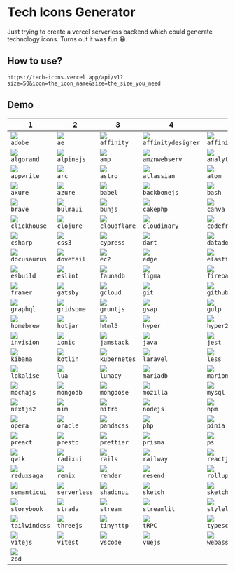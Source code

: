 # Tech Icons Generator
Just trying to create a vercel serverless backend which could generate technology icons. Turns out it was fun 😁.

## How to use?
```
https://tech-icons.vercel.app/api/v1?size=50&icon=the_icon_name&size=the_size_you_need
```

## Demo

| 1          | 2                | 3            | 4                  | 5                 | 6                  | 7       | 8         | 9           | 10        |
| ---------- | ---------------- | ------------ | ------------------ | ----------------- | ------------------ | ------- | --------- | ----------- | --------- |
| ![](https://tech-icons.vercel.app/api/v1?size=50&icon=adobe)<br/>`adobe` | ![](https://tech-icons.vercel.app/api/v1?size=50&icon=ae)<br/>`ae`           | ![](https://tech-icons.vercel.app/api/v1?size=50&icon=affinity)<br/>`affinity` | ![](https://tech-icons.vercel.app/api/v1?size=50&icon=affinitydesigner)<br/>`affinitydesigner` | ![](https://tech-icons.vercel.app/api/v1?size=50&icon=affinityphoto)<br/>`affinityphoto` | ![](https://tech-icons.vercel.app/api/v1?size=50&icon=affinitypublisher)<br/>`affinitypublisher` | ![](https://tech-icons.vercel.app/api/v1?size=50&icon=ai)<br/>`ai`  | ![](https://tech-icons.vercel.app/api/v1?size=50&icon=airtable)<br/>`airtable` | ![](https://tech-icons.vercel.app/api/v1?size=50&icon=alacritty)<br/>`alacritty` | ![](https://tech-icons.vercel.app/api/v1?size=50&icon=algolia)<br/>`algolia` |
| ![](https://tech-icons.vercel.app/api/v1?size=50&icon=algorand)<br/>`algorand` | ![](https://tech-icons.vercel.app/api/v1?size=50&icon=alpinejs)<br/>`alpinejs`     | ![](https://tech-icons.vercel.app/api/v1?size=50&icon=amp)<br/>`amp`      | ![](https://tech-icons.vercel.app/api/v1?size=50&icon=amznwebserv)<br/>`amznwebserv`    | ![](https://tech-icons.vercel.app/api/v1?size=50&icon=analytics)<br/>`analytics`     | ![](https://tech-icons.vercel.app/api/v1?size=50&icon=android)<br/>`android`        | ![](https://tech-icons.vercel.app/api/v1?size=50&icon=angular)<br/>`angular` | ![](https://tech-icons.vercel.app/api/v1?size=50&icon=angular17)<br/>`angular17` | ![](https://tech-icons.vercel.app/api/v1?size=50&icon=antd)<br/>`antd`    | ![](https://tech-icons.vercel.app/api/v1?size=50&icon=apache)<br/>`apache`  |
| ![](https://tech-icons.vercel.app/api/v1?size=50&icon=appwrite)<br/>`appwrite` | ![](https://tech-icons.vercel.app/api/v1?size=50&icon=arc)<br/>`arc`          | ![](https://tech-icons.vercel.app/api/v1?size=50&icon=astro)<br/>`astro`    | ![](https://tech-icons.vercel.app/api/v1?size=50&icon=atlassian)<br/>`atlassian`      | ![](https://tech-icons.vercel.app/api/v1?size=50&icon=atom)<br/>`atom`          | ![](https://tech-icons.vercel.app/api/v1?size=50&icon=auth0)<br/>`auth0`          | ![](https://tech-icons.vercel.app/api/v1?size=50&icon=avajs)<br/>`avajs` | ![](https://tech-icons.vercel.app/api/v1?size=50&icon=aws)<br/>`aws`   | ![](https://tech-icons.vercel.app/api/v1?size=50&icon=axiom)<br/>`axiom`   | ![](https://tech-icons.vercel.app/api/v1?size=50&icon=axm)<br/>`axm`     |
| ![](https://tech-icons.vercel.app/api/v1?size=50&icon=axure)<br/>`axure`  | ![](https://tech-icons.vercel.app/api/v1?size=50&icon=azure)<br/>`azure`        | ![](https://tech-icons.vercel.app/api/v1?size=50&icon=babel)<br/>`babel`    | ![](https://tech-icons.vercel.app/api/v1?size=50&icon=backbonejs)<br/>`backbonejs`     | ![](https://tech-icons.vercel.app/api/v1?size=50&icon=bash)<br/>`bash`          | ![](https://tech-icons.vercel.app/api/v1?size=50&icon=bitbucket)<br/>`bitbucket`      | ![](https://tech-icons.vercel.app/api/v1?size=50&icon=bitnami)<br/>`bitnami` | ![](https://tech-icons.vercel.app/api/v1?size=50&icon=blueprintjs)<br/>`blueprintjs` | ![](https://tech-icons.vercel.app/api/v1?size=50&icon=bootstrap4)<br/>`bootstrap4` | ![](https://tech-icons.vercel.app/api/v1?size=50&icon=bootstrap5)<br/>`bootstrap5` |
| ![](https://tech-icons.vercel.app/api/v1?size=50&icon=brave)<br/>`brave`  | ![](https://tech-icons.vercel.app/api/v1?size=50&icon=bulmaui)<br/>`bulmaui`      | ![](https://tech-icons.vercel.app/api/v1?size=50&icon=bunjs)<br/>`bunjs`    | ![](https://tech-icons.vercel.app/api/v1?size=50&icon=cakephp)<br/>`cakephp`        | ![](https://tech-icons.vercel.app/api/v1?size=50&icon=canva)<br/>`canva`         | ![](https://tech-icons.vercel.app/api/v1?size=50&icon=cassandradb)<br/>`cassandradb`    | ![](https://tech-icons.vercel.app/api/v1?size=50&icon=chakraui)<br/>`chakraui` | ![](https://tech-icons.vercel.app/api/v1?size=50&icon=chrome)<br/>`chrome` | ![](https://tech-icons.vercel.app/api/v1?size=50&icon=chromium)<br/>`chromium` | ![](https://tech-icons.vercel.app/api/v1?size=50&icon=circleci)<br/>`circleci` |
| ![](https://tech-icons.vercel.app/api/v1?size=50&icon=clickhouse)<br/>`clickhouse` | ![](https://tech-icons.vercel.app/api/v1?size=50&icon=clojure)<br/>`clojure`      | ![](https://tech-icons.vercel.app/api/v1?size=50&icon=cloudflare)<br/>`cloudflare` | ![](https://tech-icons.vercel.app/api/v1?size=50&icon=cloudinary)<br/>`cloudinary`     | ![](https://tech-icons.vercel.app/api/v1?size=50&icon=codefresh)<br/>`codefresh`     | ![](https://tech-icons.vercel.app/api/v1?size=50&icon=codeigniter)<br/>`codeigniter`    | ![](https://tech-icons.vercel.app/api/v1?size=50&icon=copilotgithub)<br/>`copilotgithub` | ![](https://tech-icons.vercel.app/api/v1?size=50&icon=copilotms)<br/>`copilotms` | ![](https://tech-icons.vercel.app/api/v1?size=50&icon=cpp)<br/>`cpp`     | ![](https://tech-icons.vercel.app/api/v1?size=50&icon=crystal)<br/>`crystal` |
| ![](https://tech-icons.vercel.app/api/v1?size=50&icon=csharp)<br/>`csharp` | ![](https://tech-icons.vercel.app/api/v1?size=50&icon=css3)<br/>`css3`         | ![](https://tech-icons.vercel.app/api/v1?size=50&icon=cypress)<br/>`cypress`  | ![](https://tech-icons.vercel.app/api/v1?size=50&icon=dart)<br/>`dart`           | ![](https://tech-icons.vercel.app/api/v1?size=50&icon=datadog)<br/>`datadog`       | ![](https://tech-icons.vercel.app/api/v1?size=50&icon=deno)<br/>`deno`           | ![](https://tech-icons.vercel.app/api/v1?size=50&icon=digitalocean)<br/>`digitalocean` | ![](https://tech-icons.vercel.app/api/v1?size=50&icon=django)<br/>`django` | ![](https://tech-icons.vercel.app/api/v1?size=50&icon=dlang)<br/>`dlang`   | ![](https://tech-icons.vercel.app/api/v1?size=50&icon=docker)<br/>`docker`  |
| ![](https://tech-icons.vercel.app/api/v1?size=50&icon=docusaurus)<br/>`docusaurus` | ![](https://tech-icons.vercel.app/api/v1?size=50&icon=dovetail)<br/>`dovetail`     | ![](https://tech-icons.vercel.app/api/v1?size=50&icon=ec2)<br/>`ec2`      | ![](https://tech-icons.vercel.app/api/v1?size=50&icon=edge)<br/>`edge`           | ![](https://tech-icons.vercel.app/api/v1?size=50&icon=elastic)<br/>`elastic`       | ![](https://tech-icons.vercel.app/api/v1?size=50&icon=electron)<br/>`electron`       | ![](https://tech-icons.vercel.app/api/v1?size=50&icon=elementui)<br/>`elementui` | ![](https://tech-icons.vercel.app/api/v1?size=50&icon=elixir)<br/>`elixir` | ![](https://tech-icons.vercel.app/api/v1?size=50&icon=ember)<br/>`ember`   | ![](https://tech-icons.vercel.app/api/v1?size=50&icon=erlang)<br/>`erlang`  |
| ![](https://tech-icons.vercel.app/api/v1?size=50&icon=esbuild)<br/>`esbuild` | ![](https://tech-icons.vercel.app/api/v1?size=50&icon=eslint)<br/>`eslint`       | ![](https://tech-icons.vercel.app/api/v1?size=50&icon=faunadb)<br/>`faunadb`  | ![](https://tech-icons.vercel.app/api/v1?size=50&icon=figma)<br/>`figma`          | ![](https://tech-icons.vercel.app/api/v1?size=50&icon=firebase)<br/>`firebase`      | ![](https://tech-icons.vercel.app/api/v1?size=50&icon=firefox)<br/>`firefox`        | ![](https://tech-icons.vercel.app/api/v1?size=50&icon=flask)<br/>`flask` | ![](https://tech-icons.vercel.app/api/v1?size=50&icon=flutter)<br/>`flutter` | ![](https://tech-icons.vercel.app/api/v1?size=50&icon=flutterflow)<br/>`flutterflow` | ![](https://tech-icons.vercel.app/api/v1?size=50&icon=flyio)<br/>`flyio`   |
| ![](https://tech-icons.vercel.app/api/v1?size=50&icon=framer)<br/>`framer` | ![](https://tech-icons.vercel.app/api/v1?size=50&icon=gatsby)<br/>`gatsby`       | ![](https://tech-icons.vercel.app/api/v1?size=50&icon=gcloud)<br/>`gcloud`   | ![](https://tech-icons.vercel.app/api/v1?size=50&icon=git)<br/>`git`            | ![](https://tech-icons.vercel.app/api/v1?size=50&icon=github)<br/>`github`        | ![](https://tech-icons.vercel.app/api/v1?size=50&icon=gitlab)<br/>`gitlab`         | ![](https://tech-icons.vercel.app/api/v1?size=50&icon=go)<br/>`go`    | ![](https://tech-icons.vercel.app/api/v1?size=50&icon=grafana)<br/>`grafana` | ![](https://tech-icons.vercel.app/api/v1?size=50&icon=grafbase)<br/>`grafbase` | ![](https://tech-icons.vercel.app/api/v1?size=50&icon=graphite)<br/>`graphite` |
| ![](https://tech-icons.vercel.app/api/v1?size=50&icon=graphql)<br/>`graphql` | ![](https://tech-icons.vercel.app/api/v1?size=50&icon=gridsome)<br/>`gridsome`     | ![](https://tech-icons.vercel.app/api/v1?size=50&icon=gruntjs)<br/>`gruntjs`  | ![](https://tech-icons.vercel.app/api/v1?size=50&icon=gsap)<br/>`gsap`           | ![](https://tech-icons.vercel.app/api/v1?size=50&icon=gulp)<br/>`gulp`          | ![](https://tech-icons.vercel.app/api/v1?size=50&icon=haskell)<br/>`haskell`        | ![](https://tech-icons.vercel.app/api/v1?size=50&icon=headlessui)<br/>`headlessui` | ![](https://tech-icons.vercel.app/api/v1?size=50&icon=heroku)<br/>`heroku` | ![](https://tech-icons.vercel.app/api/v1?size=50&icon=hexo)<br/>`hexo`    | ![](https://tech-icons.vercel.app/api/v1?size=50&icon=hhvm)<br/>`hhvm`    |
| ![](https://tech-icons.vercel.app/api/v1?size=50&icon=homebrew)<br/>`homebrew` | ![](https://tech-icons.vercel.app/api/v1?size=50&icon=hotjar)<br/>`hotjar`       | ![](https://tech-icons.vercel.app/api/v1?size=50&icon=html5)<br/>`html5`    | ![](https://tech-icons.vercel.app/api/v1?size=50&icon=hyper)<br/>`hyper`          | ![](https://tech-icons.vercel.app/api/v1?size=50&icon=hyper2)<br/>`hyper2`        | ![](https://tech-icons.vercel.app/api/v1?size=50&icon=i18next)<br/>`i18next`        | ![](https://tech-icons.vercel.app/api/v1?size=50&icon=id)<br/>`id`   | ![](https://tech-icons.vercel.app/api/v1?size=50&icon=ie)<br/>`ie`     | ![](https://tech-icons.vercel.app/api/v1?size=50&icon=inkspace)<br/>`inkspace` | ![](https://tech-icons.vercel.app/api/v1?size=50&icon=insomnia)<br/>`insomnia` |
| ![](https://tech-icons.vercel.app/api/v1?size=50&icon=invision)<br/>`invision` | ![](https://tech-icons.vercel.app/api/v1?size=50&icon=ionic)<br/>`ionic`        | ![](https://tech-icons.vercel.app/api/v1?size=50&icon=jamstack)<br/>`jamstack` | ![](https://tech-icons.vercel.app/api/v1?size=50&icon=java)<br/>`java`           | ![](https://tech-icons.vercel.app/api/v1?size=50&icon=jest)<br/>`jest`          | ![](https://tech-icons.vercel.app/api/v1?size=50&icon=jira)<br/>`jira`           | ![](https://tech-icons.vercel.app/api/v1?size=50&icon=jquery)<br/>`jquery` | ![](https://tech-icons.vercel.app/api/v1?size=50&icon=js)<br/>`js`     | ![](https://tech-icons.vercel.app/api/v1?size=50&icon=jslint)<br/>`jslint`  | ![](https://tech-icons.vercel.app/api/v1?size=50&icon=json)<br/>`json`    |
| ![](https://tech-icons.vercel.app/api/v1?size=50&icon=kibana)<br/>`kibana` | ![](https://tech-icons.vercel.app/api/v1?size=50&icon=kotlin)<br/>`kotlin`       | ![](https://tech-icons.vercel.app/api/v1?size=50&icon=kubernetes)<br/>`kubernetes` | ![](https://tech-icons.vercel.app/api/v1?size=50&icon=laravel)<br/>`laravel`        | ![](https://tech-icons.vercel.app/api/v1?size=50&icon=less)<br/>`less`          | ![](https://tech-icons.vercel.app/api/v1?size=50&icon=lightroom)<br/>`lightroom`      | ![](https://tech-icons.vercel.app/api/v1?size=50&icon=linux)<br/>`linux` | ![](https://tech-icons.vercel.app/api/v1?size=50&icon=lit)<br/>`lit`    | ![](https://tech-icons.vercel.app/api/v1?size=50&icon=liveblocks)<br/>`liveblocks` | ![](https://tech-icons.vercel.app/api/v1?size=50&icon=logrocket)<br/>`logrocket` |
| ![](https://tech-icons.vercel.app/api/v1?size=50&icon=lokalise)<br/>`lokalise` | ![](https://tech-icons.vercel.app/api/v1?size=50&icon=lua)<br/>`lua`          | ![](https://tech-icons.vercel.app/api/v1?size=50&icon=lunacy)<br/>`lunacy`   | ![](https://tech-icons.vercel.app/api/v1?size=50&icon=mariadb)<br/>`mariadb`        | ![](https://tech-icons.vercel.app/api/v1?size=50&icon=marionette)<br/>`marionette`    | ![](https://tech-icons.vercel.app/api/v1?size=50&icon=markdown)<br/>`markdown`       | ![](https://tech-icons.vercel.app/api/v1?size=50&icon=materialui)<br/>`materialui` | ![](https://tech-icons.vercel.app/api/v1?size=50&icon=meta)<br/>`meta`   | ![](https://tech-icons.vercel.app/api/v1?size=50&icon=microsoft)<br/>`microsoft` | ![](https://tech-icons.vercel.app/api/v1?size=50&icon=miro)<br/>`miro`    |
| ![](https://tech-icons.vercel.app/api/v1?size=50&icon=mochajs)<br/>`mochajs` | ![](https://tech-icons.vercel.app/api/v1?size=50&icon=mongodb)<br/>`mongodb`      | ![](https://tech-icons.vercel.app/api/v1?size=50&icon=mongoose)<br/>`mongoose` | ![](https://tech-icons.vercel.app/api/v1?size=50&icon=mozilla)<br/>`mozilla`        | ![](https://tech-icons.vercel.app/api/v1?size=50&icon=mysql)<br/>`mysql`         | ![](https://tech-icons.vercel.app/api/v1?size=50&icon=neovim)<br/>`neovim`         | ![](https://tech-icons.vercel.app/api/v1?size=50&icon=nestjs)<br/>`nestjs` | ![](https://tech-icons.vercel.app/api/v1?size=50&icon=netlify)<br/>`netlify` | ![](https://tech-icons.vercel.app/api/v1?size=50&icon=netlify2)<br/>`netlify2` | ![](https://tech-icons.vercel.app/api/v1?size=50&icon=nextjs)<br/>`nextjs`  |
| ![](https://tech-icons.vercel.app/api/v1?size=50&icon=nextjs2)<br/>`nextjs2` | ![](https://tech-icons.vercel.app/api/v1?size=50&icon=nim)<br/>`nim`          | ![](https://tech-icons.vercel.app/api/v1?size=50&icon=nitro)<br/>`nitro`    | ![](https://tech-icons.vercel.app/api/v1?size=50&icon=nodejs)<br/>`nodejs`         | ![](https://tech-icons.vercel.app/api/v1?size=50&icon=npm)<br/>`npm`           | ![](https://tech-icons.vercel.app/api/v1?size=50&icon=npm2)<br/>`npm2`           | ![](https://tech-icons.vercel.app/api/v1?size=50&icon=nuxtjs)<br/>`nuxtjs` | ![](https://tech-icons.vercel.app/api/v1?size=50&icon=ocaml)<br/>`ocaml` | ![](https://tech-icons.vercel.app/api/v1?size=50&icon=onedrive)<br/>`onedrive` | ![](https://tech-icons.vercel.app/api/v1?size=50&icon=openai)<br/>`openai`  |
| ![](https://tech-icons.vercel.app/api/v1?size=50&icon=opera)<br/>`opera`  | ![](https://tech-icons.vercel.app/api/v1?size=50&icon=oracle)<br/>`oracle`       | ![](https://tech-icons.vercel.app/api/v1?size=50&icon=pandacss)<br/>`pandacss` | ![](https://tech-icons.vercel.app/api/v1?size=50&icon=php)<br/>`php`            | ![](https://tech-icons.vercel.app/api/v1?size=50&icon=pinia)<br/>`pinia`         | ![](https://tech-icons.vercel.app/api/v1?size=50&icon=pixijs)<br/>`pixijs`         | ![](https://tech-icons.vercel.app/api/v1?size=50&icon=playwright)<br/>`playwright` | ![](https://tech-icons.vercel.app/api/v1?size=50&icon=postgresql)<br/>`postgresql` | ![](https://tech-icons.vercel.app/api/v1?size=50&icon=postman)<br/>`postman` | ![](https://tech-icons.vercel.app/api/v1?size=50&icon=powershell)<br/>`powershell` |
| ![](https://tech-icons.vercel.app/api/v1?size=50&icon=preact)<br/>`preact` | ![](https://tech-icons.vercel.app/api/v1?size=50&icon=presto)<br/>`presto`       | ![](https://tech-icons.vercel.app/api/v1?size=50&icon=prettier)<br/>`prettier` | ![](https://tech-icons.vercel.app/api/v1?size=50&icon=prisma)<br/>`prisma`         | ![](https://tech-icons.vercel.app/api/v1?size=50&icon=ps)<br/>`ps`            | ![](https://tech-icons.vercel.app/api/v1?size=50&icon=pugjs)<br/>`pugjs`          | ![](https://tech-icons.vercel.app/api/v1?size=50&icon=pwa)<br/>`pwa`   | ![](https://tech-icons.vercel.app/api/v1?size=50&icon=python)<br/>`python` | ![](https://tech-icons.vercel.app/api/v1?size=50&icon=pytorch)<br/>`pytorch` | ![](https://tech-icons.vercel.app/api/v1?size=50&icon=pytorch3d)<br/>`pytorch3d` |
| ![](https://tech-icons.vercel.app/api/v1?size=50&icon=qwik)<br/>`qwik`   | ![](https://tech-icons.vercel.app/api/v1?size=50&icon=radixui)<br/>`radixui`      | ![](https://tech-icons.vercel.app/api/v1?size=50&icon=rails)<br/>`rails`    | ![](https://tech-icons.vercel.app/api/v1?size=50&icon=railway)<br/>`railway`        | ![](https://tech-icons.vercel.app/api/v1?size=50&icon=reactjs)<br/>`reactjs`       | ![](https://tech-icons.vercel.app/api/v1?size=50&icon=reactquery)<br/>`reactquery`     | ![](https://tech-icons.vercel.app/api/v1?size=50&icon=reactrouter)<br/>`reactrouter` | ![](https://tech-icons.vercel.app/api/v1?size=50&icon=redhat)<br/>`redhat` | ![](https://tech-icons.vercel.app/api/v1?size=50&icon=redis)<br/>`redis`   | ![](https://tech-icons.vercel.app/api/v1?size=50&icon=redux)<br/>`redux`   |
| ![](https://tech-icons.vercel.app/api/v1?size=50&icon=reduxsaga)<br/>`reduxsaga` | ![](https://tech-icons.vercel.app/api/v1?size=50&icon=remix)<br/>`remix`        | ![](https://tech-icons.vercel.app/api/v1?size=50&icon=render)<br/>`render`   | ![](https://tech-icons.vercel.app/api/v1?size=50&icon=resend)<br/>`resend`         | ![](https://tech-icons.vercel.app/api/v1?size=50&icon=rollup)<br/>`rollup`        | ![](https://tech-icons.vercel.app/api/v1?size=50&icon=ruby)<br/>`ruby`           | ![](https://tech-icons.vercel.app/api/v1?size=50&icon=rust)<br/>`rust`  | ![](https://tech-icons.vercel.app/api/v1?size=50&icon=safari)<br/>`safari` | ![](https://tech-icons.vercel.app/api/v1?size=50&icon=sass)<br/>`sass`    | ![](https://tech-icons.vercel.app/api/v1?size=50&icon=scala)<br/>`scala`   |
| ![](https://tech-icons.vercel.app/api/v1?size=50&icon=semanticui)<br/>`semanticui` | ![](https://tech-icons.vercel.app/api/v1?size=50&icon=serverless)<br/>`serverless`   | ![](https://tech-icons.vercel.app/api/v1?size=50&icon=shadcnui)<br/>`shadcnui` | ![](https://tech-icons.vercel.app/api/v1?size=50&icon=sketch)<br/>`sketch`         | ![](https://tech-icons.vercel.app/api/v1?size=50&icon=sketch2)<br/>`sketch2`       | ![](https://tech-icons.vercel.app/api/v1?size=50&icon=slack)<br/>`slack`          | ![](https://tech-icons.vercel.app/api/v1?size=50&icon=solidity)<br/>`solidity` | ![](https://tech-icons.vercel.app/api/v1?size=50&icon=solidjs)<br/>`solidjs` | ![](https://tech-icons.vercel.app/api/v1?size=50&icon=spring)<br/>`spring`  | ![](https://tech-icons.vercel.app/api/v1?size=50&icon=storyblok)<br/>`storyblok` |
| ![](https://tech-icons.vercel.app/api/v1?size=50&icon=storybook)<br/>`storybook` | ![](https://tech-icons.vercel.app/api/v1?size=50&icon=strada)<br/>`strada`       | ![](https://tech-icons.vercel.app/api/v1?size=50&icon=stream)<br/>`stream`   | ![](https://tech-icons.vercel.app/api/v1?size=50&icon=streamlit)<br/>`streamlit`      | ![](https://tech-icons.vercel.app/api/v1?size=50&icon=stylelint)<br/>`stylelint`     | ![](https://tech-icons.vercel.app/api/v1?size=50&icon=sublime)<br/>`sublime`        | ![](https://tech-icons.vercel.app/api/v1?size=50&icon=supabase)<br/>`supabase` | ![](https://tech-icons.vercel.app/api/v1?size=50&icon=sveltejs)<br/>`sveltejs` | ![](https://tech-icons.vercel.app/api/v1?size=50&icon=swagger)<br/>`swagger` | ![](https://tech-icons.vercel.app/api/v1?size=50&icon=swift)<br/>`swift`   |
| ![](https://tech-icons.vercel.app/api/v1?size=50&icon=tailwindcss)<br/>`tailwindcss` | ![](https://tech-icons.vercel.app/api/v1?size=50&icon=threejs)<br/>`threejs`      | ![](https://tech-icons.vercel.app/api/v1?size=50&icon=tinyhttp)<br/>`tinyhttp` | ![](https://tech-icons.vercel.app/api/v1?size=50&icon=tRPC)<br/>`tRPC`           | ![](https://tech-icons.vercel.app/api/v1?size=50&icon=typescript)<br/>`typescript`    | ![](https://tech-icons.vercel.app/api/v1?size=50&icon=ubuntu)<br/>`ubuntu`         | ![](https://tech-icons.vercel.app/api/v1?size=50&icon=unjs)<br/>`unjs`  | ![](https://tech-icons.vercel.app/api/v1?size=50&icon=ur)<br/>`ur`     | ![](https://tech-icons.vercel.app/api/v1?size=50&icon=vim)<br/>`vim`     | ![](https://tech-icons.vercel.app/api/v1?size=50&icon=visualbasic)<br/>`visualbasic` |
| ![](https://tech-icons.vercel.app/api/v1?size=50&icon=vitejs)<br/>`vitejs` | ![](https://tech-icons.vercel.app/api/v1?size=50&icon=vitest)<br/>`vitest`       | ![](https://tech-icons.vercel.app/api/v1?size=50&icon=vscode)<br/>`vscode`   | ![](https://tech-icons.vercel.app/api/v1?size=50&icon=vuejs)<br/>`vuejs`          | ![](https://tech-icons.vercel.app/api/v1?size=50&icon=webassembly)<br/>`webassembly`   | ![](https://tech-icons.vercel.app/api/v1?size=50&icon=webpack)<br/>`webpack`        | ![](https://tech-icons.vercel.app/api/v1?size=50&icon=wordpress)<br/>`wordpress` | ![](https://tech-icons.vercel.app/api/v1?size=50&icon=xamarin)<br/>`xamarin` | ![](https://tech-icons.vercel.app/api/v1?size=50&icon=xd)<br/>`xd`      | ![](https://tech-icons.vercel.app/api/v1?size=50&icon=yoga)<br/>`yoga`    |
| ![](https://tech-icons.vercel.app/api/v1?size=50&icon=zod)<br/>`zod`    |                |              |                    |                   |                    |           |             |             |             |